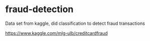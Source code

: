 # fraud-detection
Data set from kaggle, did classification to detect fraud transactions

https://www.kaggle.com/mlg-ulb/creditcardfraud
